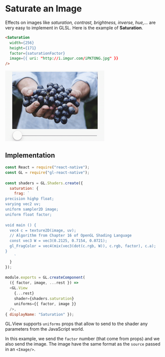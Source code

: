 # Saturate an Image

Effects on images like *saturation, contrast, brightness, inverse, hue,...* are very easy to implement in GLSL. Here is the example of **Saturation**.

```html
<Saturation
  width={256}
  height={171}
  factor={saturationFactor}
  image={{ uri: "http://i.imgur.com/iPKTONG.jpg" }}
/>
```

![](2.gif)


## Implementation

```js
const React = require("react-native");
const GL = require("gl-react-native");

const shaders = GL.Shaders.create({
  saturation: {
    frag: `
precision highp float;
varying vec2 uv;
uniform sampler2D image;
uniform float factor;

void main () {
  vec4 c = texture2D(image, uv);
  // Algorithm from Chapter 16 of OpenGL Shading Language
  const vec3 W = vec3(0.2125, 0.7154, 0.0721);
  gl_FragColor = vec4(mix(vec3(dot(c.rgb, W)), c.rgb, factor), c.a);
}
    `
  }
});

module.exports = GL.createComponent(
  ({ factor, image, ...rest }) =>
  <GL.View
    {...rest}
    shader={shaders.saturation}
    uniforms={{ factor, image }}
  />,
{ displayName: "Saturation" });
```

GL.View supports `uniforms` props that allow to send to the shader any parameters from the JavaScript world.

In this example, we send the `factor` number (that come from props) and we also send the image.
The image have the same format as the `source` passed in an `<Image/>`.
